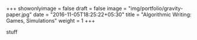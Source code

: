 +++
showonlyimage = false
draft = false
image = "img/portfolio/gravity-paper.jpg"
date = "2016-11-05T18:25:22+05:30"
title = "Algorithmic Writing: Games, Simulations"
weight = 1
+++

stuff
